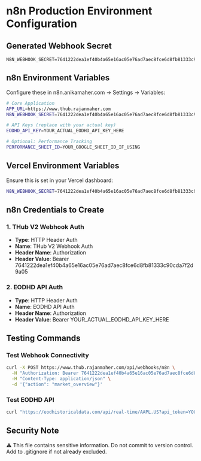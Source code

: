 # n8n Production Environment Configuration

## Generated Webhook Secret
```
N8N_WEBHOOK_SECRET=7641222dea1ef40b4a65e16ac05e76ad7aec8fce6d8fb81333c90cda7f2d9a05
```

## n8n Environment Variables
Configure these in n8n.anikamaher.com → Settings → Variables:

```bash
# Core Application
APP_URL=https://www.thub.rajanmaher.com
N8N_WEBHOOK_SECRET=7641222dea1ef40b4a65e16ac05e76ad7aec8fce6d8fb81333c90cda7f2d9a05

# API Keys (replace with your actual key)
EODHD_API_KEY=YOUR_ACTUAL_EODHD_API_KEY_HERE

# Optional: Performance Tracking
PERFORMANCE_SHEET_ID=YOUR_GOOGLE_SHEET_ID_IF_USING
```

## Vercel Environment Variables
Ensure this is set in your Vercel dashboard:

```bash
N8N_WEBHOOK_SECRET=7641222dea1ef40b4a65e16ac05e76ad7aec8fce6d8fb81333c90cda7f2d9a05
```

## n8n Credentials to Create

### 1. THub V2 Webhook Auth
- **Type**: HTTP Header Auth
- **Name**: THub V2 Webhook Auth
- **Header Name**: Authorization
- **Header Value**: Bearer 7641222dea1ef40b4a65e16ac05e76ad7aec8fce6d8fb81333c90cda7f2d9a05

### 2. EODHD API Auth
- **Type**: HTTP Header Auth
- **Name**: EODHD API Auth
- **Header Name**: Authorization
- **Header Value**: Bearer YOUR_ACTUAL_EODHD_API_KEY_HERE

## Testing Commands

### Test Webhook Connectivity
```bash
curl -X POST https://www.thub.rajanmaher.com/api/webhooks/n8n \
  -H "Authorization: Bearer 7641222dea1ef40b4a65e16ac05e76ad7aec8fce6d8fb81333c90cda7f2d9a05" \
  -H "Content-Type: application/json" \
  -d '{"action": "market_overview"}'
```

### Test EODHD API
```bash
curl "https://eodhistoricaldata.com/api/real-time/AAPL.US?api_token=YOUR_EODHD_KEY&fmt=json"
```

## Security Note
⚠️ This file contains sensitive information. Do not commit to version control.
Add to .gitignore if not already excluded.